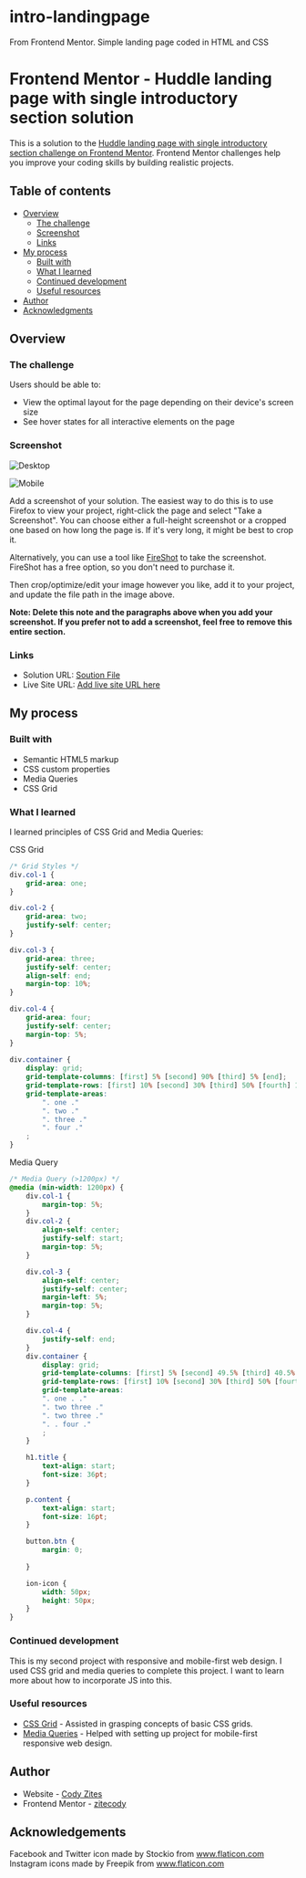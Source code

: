 # intro-landingpage
From Frontend Mentor. Simple landing page coded in HTML and CSS

# Frontend Mentor - Huddle landing page with single introductory section solution

This is a solution to the [Huddle landing page with single introductory section challenge on Frontend Mentor](https://www.frontendmentor.io/challenges/huddle-landing-page-with-a-single-introductory-section-B_2Wvxgi0). Frontend Mentor challenges help you improve your coding skills by building realistic projects. 

## Table of contents

- [Overview](#overview)
  - [The challenge](#the-challenge)
  - [Screenshot](#screenshot)
  - [Links](#links)
- [My process](#my-process)
  - [Built with](#built-with)
  - [What I learned](#what-i-learned)
  - [Continued development](#continued-development)
  - [Useful resources](#useful-resources)
- [Author](#author)
- [Acknowledgments](#acknowledgments)


## Overview

### The challenge

Users should be able to:

- View the optimal layout for the page depending on their device's screen size
- See hover states for all interactive elements on the page

### Screenshot

![Desktop](https://user-images.githubusercontent.com/49009141/139499226-fe68b108-c695-49c0-84bc-43f4c6c0e227.png)

![Mobile](https://user-images.githubusercontent.com/49009141/139499204-26cefc60-7b30-4b4d-b44b-ce3742027630.png)

Add a screenshot of your solution. The easiest way to do this is to use Firefox to view your project, right-click the page and select "Take a Screenshot". You can choose either a full-height screenshot or a cropped one based on how long the page is. If it's very long, it might be best to crop it.

Alternatively, you can use a tool like [FireShot](https://getfireshot.com/) to take the screenshot. FireShot has a free option, so you don't need to purchase it. 

Then crop/optimize/edit your image however you like, add it to your project, and update the file path in the image above.

**Note: Delete this note and the paragraphs above when you add your screenshot. If you prefer not to add a screenshot, feel free to remove this entire section.**

### Links

- Solution URL: [Soution File](https://github.com/zitescody/intro-landingpage)
- Live Site URL: [Add live site URL here](https://your-live-site-url.com)

## My process

### Built with

- Semantic HTML5 markup
- CSS custom properties
- Media Queries
- CSS Grid


### What I learned

I learned principles of CSS Grid and Media Queries:


CSS Grid
```css
/* Grid Styles */
div.col-1 {
    grid-area: one;
}

div.col-2 {
    grid-area: two;
    justify-self: center;
}

div.col-3 {
    grid-area: three;
    justify-self: center;
    align-self: end;
    margin-top: 10%;
}

div.col-4 {
    grid-area: four;
    justify-self: center;
    margin-top: 5%;
}
 
div.container {
    display: grid;
    grid-template-columns: [first] 5% [second] 90% [third] 5% [end];
    grid-template-rows: [first] 10% [second] 30% [third] 50% [fourth] 10% [end];
    grid-template-areas: 
        ". one ."
        ". two ."
        ". three ."
        ". four ."
    ;
}
```

Media Query
```css
/* Media Query (>1200px) */
@media (min-width: 1200px) {
    div.col-1 {
        margin-top: 5%;
    }
    div.col-2 {
        align-self: center;
        justify-self: start;
        margin-top: 5%;
    }

    div.col-3 {
        align-self: center;
        justify-self: center;
        margin-left: 5%;
        margin-top: 5%;
    }

    div.col-4 {
        justify-self: end;
    }
    div.container {
        display: grid;
        grid-template-columns: [first] 5% [second] 49.5% [third] 40.5% [fourth] 5% [end];
        grid-template-rows: [first] 10% [second] 30% [third] 50% [fourth] 10% [end];
        grid-template-areas: 
        ". one . ."
        ". two three ."
        ". two three ."
        ". . four ."
        ;
    }

    h1.title {
        text-align: start;
        font-size: 36pt;
    }

    p.content {
        text-align: start;
        font-size: 16pt;
    }

    button.btn {
        margin: 0;
        
    }

    ion-icon {
        width: 50px;
        height: 50px;
    }
}
```
### Continued development

This is my second project with responsive and mobile-first web design. I used CSS grid and media queries to complete this project. I want to learn more about how to incorporate JS into this.

### Useful resources

- [CSS Grid](https://css-tricks.com/snippets/css/complete-guide-grid/) - Assisted in grasping concepts of basic CSS grids.
- [Media Queries](https://developer.mozilla.org/en-US/docs/Web/CSS/Media_Queries/Using_media_queries) - Helped with setting up project for mobile-first responsive web design.

## Author

- Website - [Cody Zites](https://github.com/zitescody)
- Frontend Mentor - [zitecody](https://www.frontendmentor.io/profile/zitescody)

## Acknowledgements

Facebook and Twitter icon made by Stockio from www.flaticon.com
Instagram icons made by Freepik from www.flaticon.com
